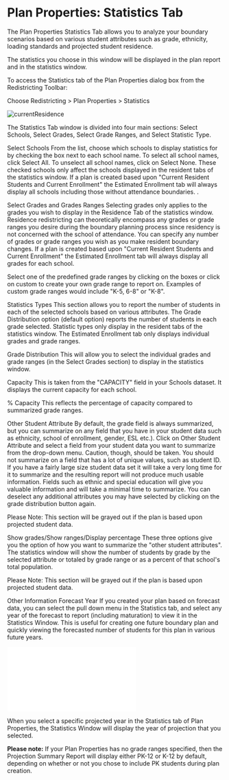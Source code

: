 # Plan Properties: Statistics Tab

The Plan Properties Statistics Tab allows you to analyze your boundary scenarios based on various student attributes such as grade, ethnicity, loading standards and projected student residence.

 

The statistics you choose in this window will be displayed in the plan report and in the statistics window.

 

To access the Statistics tab of the Plan Properties dialog box from the Redistricting Toolbar:

 

Choose Redistricting > Plan Properties > Statistics

![currentResidence](statImages/currentResidnce.png)

The Statistics Tab window is divided into four main sections: Select Schools, Select Grades, Select Grade Ranges, and Select Statistic Type.  

Select Schools
From the list, choose which schools to display statistics for by checking the box next to each school name.  To select all school names, click Select All.  To unselect all school names, click on Select None. These checked schools only affect the schools displayed in the resident tabs of the statistics window. If a plan is created based upon "Current Resident Students and Current Enrollment" the Estimated Enrollment tab will always display all schools including those without attendance boundaries. . 

Select Grades and Grades Ranges
Selecting grades only applies to the grades you wish to display in the Residence Tab of the statistics window. Residence  redistricting can theoretically encompass any grades or grade ranges you desire during the boundary planning process since residency is not concerned with the school of attendance. You can specify any number of grades or grade ranges you wish as you make resident boundary changes. If a plan is created based upon "Current Resident Students and Current Enrollment" the Estimated Enrollment tab will always display all grades for each school. 

 

Select one of the predefined grade ranges by clicking on the boxes or click on custom to create your own grade range to report on. Examples of custom grade ranges would include "K-5, 6-8" or "K-8".

Statistics Types
This section allows you to report the number of students in each of the selected schools based on various attributes.  The Grade Distribution option (default option) reports the number of students in each grade selected. Statistic types only display in the resident tabs of the statistics window. The Estimated Enrollment tab only displays individual grades and grade ranges.

 

Grade Distribution
This will allow you to select the individual grades and grade ranges (in the Select Grades section) to display in the statistics window.

Capacity
This is taken from the "CAPACITY" field in your Schools dataset.  It displays the current capacity for each school.

% Capacity
This reflects the percentage of capacity compared to summarized grade ranges.

Other Student Attribute
By default, the grade field is always summarized, but you can summarize on any field that you have in your student data such as ethnicity, school of enrollment, gender, ESL etc.).  Click on Other Student Attribute and select a field from your student data you want to summarize from the drop-down menu. Caution, though, should be taken.  You should not summarize on a field that has a lot of unique values, such as student ID.  If you have a fairly large size student data set it will take a very long time for it to summarize and the resulting report will not produce much usable information.  Fields such as ethnic and special education will give you valuable information and will take a minimal time to summarize.  You can deselect any additional attributes you may have selected by clicking on the grade distribution button again.  

Please Note: This section will be grayed out if the plan is based upon projected student data.

Show grades/Show ranges/Display percentage
These three options give you the option of how you want to summarize the "other student attributes". The statistics window will show the number of students by grade by the selected attribute or totaled by grade range or as a percent of that school's total population.

Please Note: This section will be grayed out if the plan is based upon projected student data.

Other Information
Forecast Year
If you created your plan based on forecast data, you can select the pull down menu in the Statistics tab, and select any year of the forecast to report (including maturation) to view it in the Statistics Window.  This is useful for creating one future boundary plan and quickly viewing the forecasted number of students for this plan in various future years.

![forecastPlan](../createPlan/planImages/forecastPlan.md)

When you select a specific projected year in the Statistics tab of Plan Properties, the Statistics Window will display the year of projection that you selected.

**Please note:** If your Plan Properties has no grade ranges specified, then the Projection Summary Report will display either PK-12 or K-12 by default, depending on whether or not you chose to include PK students during plan creation.
